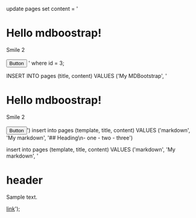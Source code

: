 update pages set content = '<h1>Hello mdboostrap!</h1>Smile 2<i class="fas fa-smile"></i></br></br><button type="button" class="btn btn-primary" data-mdb-ripple-init>Button</button>
' where id = 3;

INSERT INTO pages (title, content) VALUES ('My MDBootstrap', '<h1>Hello mdboostrap!</h1>Smile 2<i class="fas fa-smile"></i></br></br><button type="button" class="btn btn-primary" data-mdb-ripple-init>Button</button>')
insert into pages (template, title, content) VALUES ('markdown', 'My markdown', '## Heading\n- one - two - three')


insert into pages (template, title, content) VALUES ('markdown', 'My markdown', '
 # header

Sample text.

[link](http://example.com)');
